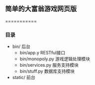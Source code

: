 ## 简单的大富翁游戏网页版
===========

### 目录
* bin/ 后台
    * bin/app.y RESTful接口
    * bin/monopoly.py 游戏逻辑处理模块
    * bin/services.py 服务支持模块
    * bin/stuff.py  数据库支持模块
* static/ 前台